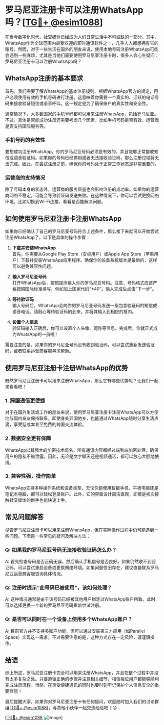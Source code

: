 # 罗马尼亚注册卡可以注册WhatsApp吗？[[TG💪+ @esim1088](https://t.me/s/esim1088)]

在当今数字化时代，社交媒体已经成为人们日常生活中不可或缺的一部分。其中，WhatsApp作为全球范围内最受欢迎的即时通讯软件之一，几乎人人都想拥有它的账号。然而，对于一些生活在国外的朋友来说，使用本地号码注册WhatsApp可能会遇到一些麻烦，尤其是当他们需要使用罗马尼亚注册卡时，很多人会心生疑问：罗马尼亚注册卡可以注册WhatsApp吗？

## WhatsApp注册的基本要求

首先，我们需要了解WhatsApp的基本注册规则。根据WhatsApp官方的规定，用户必须使用有效的手机号码进行注册。这意味着你需要一个真实的、活跃的电话号码来接收验证短信或语音呼叫。这一规定是为了确保账户的真实性和安全性。

通常情况下，大多数国家的手机号码都可以用来注册WhatsApp，包括罗马尼亚。不过，具体是否能成功注册还需要考虑几个因素，比如手机号码是否有效、运营商是否支持国际服务等。

### 手机号码的有效性

要想成功注册WhatsApp，你的罗马尼亚号码必须是有效的，并且能够正常接收短信或语音验证码。如果你的号码已经停用或者无法接收验证码，那么注册过程将无法完成。因此，在尝试注册之前，确保你的号码处于正常工作状态是非常重要的。

### 运营商的支持情况

除了号码本身的状态外，运营商的服务质量也会影响注册的成功率。如果你的运营商网络不稳定，可能会导致验证码发送失败。在这种情况下，你可以尝试更换网络环境，比如切换到Wi-Fi连接，看看是否能解决问题。

## 如何使用罗马尼亚注册卡注册WhatsApp

如果你已经确认了自己的罗马尼亚号码符合上述条件，那么接下来就可以开始尝试注册WhatsApp了。以下是具体的操作步骤：

1. **下载并安装WhatsApp**  
   首先，你需要从Google Play Store（安卓用户）或Apple App Store（苹果用户）下载并安装WhatsApp应用程序。确保你的设备系统版本是最新的，这样可以避免兼容性问题。

2. **输入罗马尼亚号码**  
   打开WhatsApp后，按照提示输入你的罗马尼亚号码。注意，号码格式应该严格按照国际标准填写，例如加上国家代码“+40”。输入完成后点击“下一步”。

3. **等待验证码**  
   输入号码后，WhatsApp会向你的罗马尼亚号码发送一条包含验证码的短信或语音电话。请耐心等待验证码的到来，并将其输入到相应的框内。

4. **设置个人信息**  
   验证码输入正确后，你可以设置个人头像、昵称等信息。完成后，你就正式成为WhatsApp的一员啦！

需要注意的是，如果你的罗马尼亚号码没有收到验证码，可以尝试重新发送验证码，或者联系运营商客服寻求帮助。

## 使用罗马尼亚注册卡注册WhatsApp的优势

既然罗马尼亚注册卡可以用来注册WhatsApp，那么它有哪些优势呢？让我们一起来看看吧！

### 1. 跨国通信更便捷  

对于在国外生活或工作的朋友来说，使用罗马尼亚注册卡注册WhatsApp可以方便地与国内亲友保持联系。即使身处异国他乡，也能通过WhatsApp随时分享生活点滴，享受低成本甚至免费的跨国交流体验。

### 2. 数据安全更有保障  

WhatsApp以其强大的加密技术闻名，所有通讯内容都经过端到端加密处理，确保用户的隐私不被泄露。因此，无论是文字聊天还是视频通话，都可以放心大胆地使用。

### 3. 兼容性强，操作简单  

WhatsApp支持多种操作系统和设备类型，无论你是使用智能手机、平板电脑还是笔记本电脑，都可以轻松登录账户。此外，它的界面设计简洁直观，即使是初次接触社交媒体的新手也能快速上手。

## 常见问题解答

尽管罗马尼亚注册卡可以用来注册WhatsApp，但在实际操作过程中仍可能遇到一些问题。下面是一些常见的疑问及解决方法：

### Q: 如果我的罗马尼亚号码无法接收验证码怎么办？

A: 首先检查号码是否正确无误，然后确认手机信号是否良好。如果仍然收不到验证码，可以尝试重启设备或更换网络环境。如果问题依旧存在，建议直接联系罗马尼亚运营商客服咨询具体情况。

### Q: 注册时提示“此号码已被使用”，该如何处理？

A: 这种情况通常是由于该号码已经被其他用户绑定过WhatsApp账户所致。此时可以选择更换一个新的罗马尼亚号码重新尝试注册。

### Q: 是否可以同时在一个设备上使用多个WhatsApp账户？

A: 目前官方并不支持多账户功能，但可以通过安装第三方应用（如Parallel Space）实现这一需求。不过需要注意的是，这种方式存在一定风险，请谨慎操作。

## 结语

综上所述，罗马尼亚注册卡完全可以用来注册WhatsApp，并且在整个过程中并没有太多复杂之处。只要遵循正确的步骤并注意相关细节，相信每位用户都能够顺利完成注册流程。当然，在享受便捷通讯的同时也要时刻牢记保护个人信息安全的重要性哦！

最后提醒大家，如果你对罗马尼亚注册卡有任何疑问，欢迎随时加入我们的讨论群组[[TG💪+ @esim1088](https://t.me/s/esim1088)]，与其他小伙伴一起交流经验吧！😊

[[TG💪+ @esim1088](https://t.me/s/esim1088) ![Image](https://i.postimg.cc/4NQfJmqS/Snipaste-2025-05-13-00-14-12.png)]